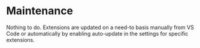 # Maintenance

Nothing to do. Extensions are updated on a need-to basis manually from VS Code
or automatically by enabling auto-update in the settings for specific
extensions.
